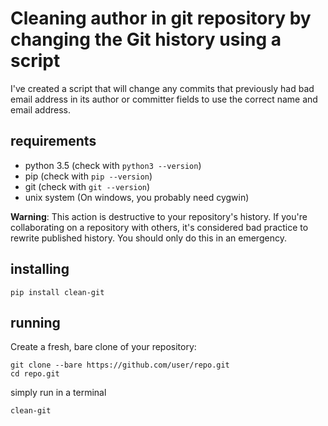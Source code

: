 # Cleaning author in git repository by changing the Git history using a script

I've created a script that will change any commits that previously had bad email address in its author or committer fields to use the correct name and email address.

## requirements

 - python 3.5 (check with `python3 --version`)
 - pip (check with `pip --version`)
 - git (check with `git --version`)
 - unix system (On windows, you probably need cygwin)

**Warning**: This action is destructive to your repository's history. If you're collaborating on a repository with others, it's considered bad practice to rewrite published history. You should only do this in an emergency.


## installing

    pip install clean-git

## running

Create a fresh, bare clone of your repository:

    git clone --bare https://github.com/user/repo.git
    cd repo.git

simply run in a terminal

    clean-git



